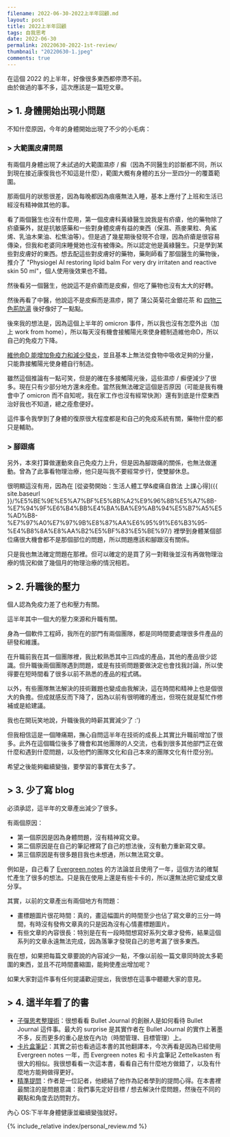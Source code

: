 ```yaml
---
filename: 2022-06-30-2022上半年回顧.md
layout: post
title: 2022上半年回顧
tags: 自我思考
date: 2022-06-30
permalink: 20220630-2022-1st-review/
thumbnail: "20220630-1.jpeg"
comments: true
---
```


在這個 2022 的上半年，好像很多東西都停滯不前。  
由於做過的事不多，這次應該是一篇短文章。

## > 1. 身體開始出現小問題
不知什麼原因，今年的身體開始出現了不少的小毛病：

### > 大範圍皮膚問題

有兩個月身體出現了未試過的大範圍濕疹 / 癬（因為不同醫生的診斷都不同，所以到現在接近康復我也不知這是什麼），範圍大概有身體的五分一至四分一的覆蓋範圍。

那兩個月的狀態很差，因為每晚都因為痕癢無法入睡，基本上應付了上班和生活已經沒有精神做其他的事。

看了兩個醫生也沒有什麼用，第一個皮膚科黃綠醫生說我是有疥瘡，他的藥物除了疥瘡藥外，就是抗敏感藥和一些對身體皮膚有益的東西（保濕、燕麥果粒、角鯊烯、乳油木果油、松焦油等）。但是過了幾星期後發現不合理，因為疥瘡是很容易傳染，但我和老婆同床睡覺她也沒有被傳染。所以認定他是黃綠醫生。只是學到某些對皮膚好的東西。想去配這些對皮膚好的藥物，藥劑師看了那個醫生的藥物後，推介了 "Physiogel AI restoring lipid balm For very dry irritaten and reactive skin 50 ml"，個人使用後效果也不錯。

然後看另一個醫生，他說這不是疥瘡而是皮癬，但吃了藥物也沒有太大的好轉。

然後再看了中醫，他說這不是皮癬而是濕疹，開了 蒲公英菊花金銀花茶 和 [四物三色荊防湯](https://read01.com/zh-hk/7BMgm7.html#.YqQfP-xByko) 後好像好了一點點。

後來我的想法是，因為這個上半年的 omicron 事件，所以我也沒有怎麼外出（加上 work from home），所以每天沒有機會接觸陽光來使身體制造維他命D，所以自己的免疫力下降。

[維他命D 能增加免疫力和減少發炎](https://www.medpartner.club/vitamin-d-supplement-introduction/)，並且基本上無法從食物中吸收足夠的分量，只能靠接觸陽光使身體自行制造。

雖然這個推論有一點可笑，但是的確在多接觸陽光後，這些濕疹 / 癬便減少了很多。現在只有少部分地方還未痊愈。當然我無法確定這個是否原因（可能是我有機會中了 omicron 而不自知呢，我在家工作也沒有經常快測）還有到底是什麼東西治好我也不知道，總之痊愈便好。

這件事令我學到了身體的復原很大程度都是和自己的免疫系統有關，藥物什麼的都只是輔助。

### > 腳跟痛

另外，本來打算做運動來自己免疫力上升，但是因為腳跟痛的關係，也無法做運動。曾為了此事看物理治療，他只是叫我不要經常步行，使雙腳休息。

很明顯這沒有用，因為在 [從姿勢開始：生活人體工學&痠痛自救法 上課心得]({{ site.baseurl }}/%E5%BE%9E%E5%A7%BF%E5%8B%A2%E9%96%8B%E5%A7%8B-%E7%94%9F%E6%B4%BB%E4%BA%BA%E9%AB%94%E5%B7%A5%E5%AD%B8-%E7%97%A0%E7%97%9B%E8%87%AA%E6%95%91%E6%B3%95-%E4%B8%8A%E8%AA%B2%E5%BF%83%E5%BE%97/) 裡學到身體某個部位痛很大機會都不是那個部位的問題，所以問題應該和腳跟沒有關係。

只是我也無法確定問題在那裡。但可以確定的是買了另一對鞋後並沒有再做物理治療的情況和做了幾個月的物理治療的情況相若。

## > 2. 升職後的壓力

個人認為免疫力差了也和壓力有關。

這半年其中一個大的壓力來源和升職有關。

身為一個軟件工程師，我所在的部門有兩個團隊，都是同時間要處理很多件產品的研發和維護。

在升職前我在其一個團隊裡，我比較熟悉其中三四成的產品，其他的產品很少認識。但升職後兩個團隊遇到問題，或是有技術問題要做決定也會找我討論，所以使得要在短時間看了很多以前不熟悉的產品的程式碼。

以外，有些團隊無法解決的技術難題也變成由我解決，這在時間和精神上也是個很大的負擔。但成就感反而下降了，因為以前有很明確的產出，但現在就是幫忙作修補或是給建議。

我也在開玩笑地說，升職後我的時薪其實減少了 :')

但我相信這是一個陣痛期，撫心自問這半年在技術的成長上其實比升職前增加了很多。此外在這個職位後多了機會和其他團隊的人交流，也看到很多其他部門正在做什麼和遇到什麼問題，以及他們的團隊文化和自己本來的團隊文化有什麼分別。

希望之後能夠繼續變強，要學習的事實在太多了。

## > 3. 少了寫 blog

必須承認，這半年的文章產出減少了很多。

有兩個原因：

* 第一個原因是因為身體問題，沒有精神寫文章。
* 第二個原因是在自己的筆記裡寫了自己的想法後，沒有動力重新寫文章。
* 第三個原因是有很多題目我也未想通，所以無法寫文章。

例如是，自己看了 [Evergreen notes](https://notes.andymatuschak.org/Evergreen_notes) 的方法論並且使用了一年，這個方法的確幫忙產生了很多的想法。只是我在使用上還是有些卡卡的，所以還無法把它變成文章分享。

其實，以前的文章產出有兩個地方有問題：

* 畫標題圖片很花時間：真的，畫這幅圖片的時間至少也佔了寫文章的三分一時間，有時沒有發佈文章真的只是因為沒有心情畫標題圖片。
* 有些文章的內容很長：特別是在有一段時間想寫好系列文章才發佈，結果這個系列的文章永遠無法完成，因為落筆才發現自己的思考漏了很多東西。

我在想，如果把每篇文章要說的內容減少一點，不像以前般一篇文章同時說太多範圍的東西，並且不花時間畫縮圖，能夠使產出增加呢？

如果大家對這件事有任何提議歡迎提出，我很想在這事中聽聽大家的意見。

## > 4. 這半年看了的書

* [子彈思考整理術](%20https://www.books.com.tw/products/0010803003)：很想看看 Bullet Journal 的創辦人是如何看待 Bullet Journal 這件事。最大的 surprise 是其實作者在 Bullet Journal 的實作上著墨不多，反而更多的重心是放在內功（時間管理、目標管理）上。
* [卡片盒筆記](https://www.books.com.tw/products/0010922143)：其實之前也看過這本書的其他翻譯本，今次再看是因為已經使用 Evergreen notes 一年，而 Evergreen notes 和 卡片盒筆記 Zettelkasten 有很大的相似。我很想看看一次這本書，看看自己有什麼地方做錯了，以及有什麼地方能夠做得更好。
* [精準提問](https://www.books.com.tw/products/0010917261)：作者是一位記者，他總結了他作為記者學到的提問心得。在本書裡最關注的是問題意識：我們事先定好目標 / 想去解決什麼問題，然後在不同的觀點和角度去訪問對方。

內心 OS:下半年身體健康並繼續變強就好。


{% include_relative index/personal_review.md %}